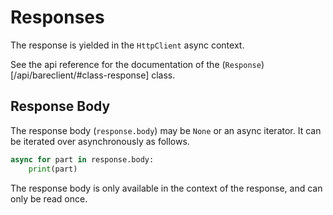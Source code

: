 # Responses

The response is yielded in the `HttpClient` async context.

See the api reference for the documentation of the (`Response`)[/api/bareclient/#class-response]
class.

## Response Body

The response body (`response.body`) may be `None` or an async iterator. It can be
iterated over asynchronously as follows.

```python
async for part in response.body:
    print(part)
```

The response body is only available in the context of the response, and can only
be read once.
